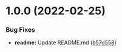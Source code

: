# 1.0.0 (2022-02-25)


### Bug Fixes

* **readme:** Update README.md ([b57d558](https://github.com/CS3-Marketing/typescript-template/commit/b57d558d296bcbdae759ea52f537d2cbadf07e23))
